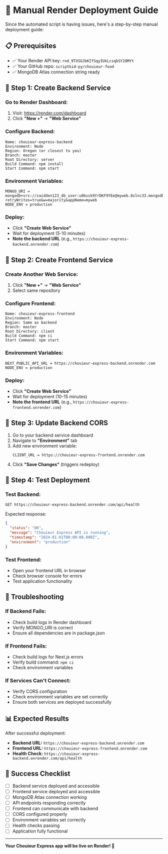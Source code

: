 # 🚀 Manual Render Deployment Guide

Since the automated script is having issues, here's a step-by-step manual deployment guide:

## 📋 Prerequisites
- ✅ Your Render API key: `rnd_9TXSUJbKIfSqyIUkLcsqbSY28MYt`
- ✅ Your GitHub repo: `scriptkid-py/chouieur-food`
- ✅ MongoDB Atlas connection string ready

## 🎯 Step 1: Create Backend Service

### Go to Render Dashboard:
1. Visit: https://render.com/dashboard
2. Click **"New +"** → **"Web Service"**

### Configure Backend:
```
Name: chouieur-express-backend
Environment: Node
Region: Oregon (or closest to you)
Branch: master
Root Directory: server
Build Command: npm install
Start Command: npm start
```

### Environment Variables:
```
MONGO_URI = mongodb+srv://zaidden123_db_user:u0bssk9YrDKF9YEe@myweb.8slnc33.mongodb.net/myapp_db?retryWrites=true&w=majority&appName=myweb
NODE_ENV = production
```

### Deploy:
- Click **"Create Web Service"**
- Wait for deployment (5-10 minutes)
- **Note the backend URL** (e.g., `https://chouieur-express-backend.onrender.com`)

## 🎯 Step 2: Create Frontend Service

### Create Another Web Service:
1. Click **"New +"** → **"Web Service"**
2. Select same repository

### Configure Frontend:
```
Name: chouieur-express-frontend
Environment: Node
Region: Same as backend
Branch: master
Root Directory: client
Build Command: npm ci
Start Command: npm start
```

### Environment Variables:
```
NEXT_PUBLIC_API_URL = https://chouieur-express-backend.onrender.com
NODE_ENV = production
```

### Deploy:
- Click **"Create Web Service"**
- Wait for deployment (10-15 minutes)
- **Note the frontend URL** (e.g., `https://chouieur-express-frontend.onrender.com`)

## 🎯 Step 3: Update Backend CORS

1. Go to your backend service dashboard
2. Navigate to **"Environment"** tab
3. Add new environment variable:
   ```
   CLIENT_URL = https://chouieur-express-frontend.onrender.com
   ```
4. Click **"Save Changes"** (triggers redeploy)

## 🎯 Step 4: Test Deployment

### Test Backend:
```
GET https://chouieur-express-backend.onrender.com/api/health
```
Expected response:
```json
{
  "status": "OK",
  "message": "Chouieur Express API is running",
  "timestamp": "2024-01-01T00:00:00.000Z",
  "environment": "production"
}
```

### Test Frontend:
- Open your frontend URL in browser
- Check browser console for errors
- Test application functionality

## 🔧 Troubleshooting

### If Backend Fails:
- Check build logs in Render dashboard
- Verify MONGO_URI is correct
- Ensure all dependencies are in package.json

### If Frontend Fails:
- Check build logs for Next.js errors
- Verify build command: `npm ci`
- Check environment variables

### If Services Can't Connect:
- Verify CORS configuration
- Check environment variables are set correctly
- Ensure both services are deployed successfully

## 📊 Expected Results

After successful deployment:
- **Backend URL:** `https://chouieur-express-backend.onrender.com`
- **Frontend URL:** `https://chouieur-express-frontend.onrender.com`
- **Health Check:** `https://chouieur-express-backend.onrender.com/api/health`

## 🎉 Success Checklist

- [ ] Backend service deployed and accessible
- [ ] Frontend service deployed and accessible
- [ ] MongoDB Atlas connection working
- [ ] API endpoints responding correctly
- [ ] Frontend can communicate with backend
- [ ] CORS configured properly
- [ ] Environment variables set correctly
- [ ] Health checks passing
- [ ] Application fully functional

---

**Your Chouieur Express app will be live on Render! 🚀**
